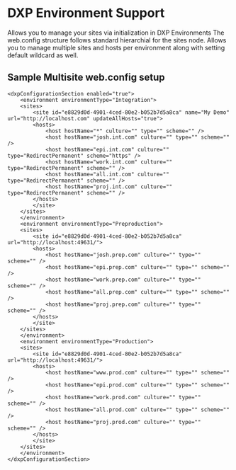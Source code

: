 
# DXP Environment Support
Allows you to manage your sites via initialization in DXP Environments
The web.config structure follows standard hierarchial for the sites node.  Allows you to manage multiple sites and hosts per environment along with setting default wildcard as well.
## Sample Multisite web.config setup

    <dxpConfigurationSection enabled="true">
        <environment environmentType="Integration">
        <sites>
            <site id="e8829d0d-4901-4ced-80e2-b052b7d5a8ca" name="My Demo" url="http://localhost.com" updateAllHosts="true">
            <hosts>
                <host hostName="*" culture="" type="" scheme="" />
                <host hostName="josh.int.com" culture="" type="" scheme="" />
                <host hostName="epi.int.com" culture="" type="RedirectPermanent" scheme="https" />
                <host hostName="work.int.com" culture="" type="RedirectPermanent" scheme="" />
                <host hostName="all.int.com" culture="" type="RedirectPermanent" scheme="" />
                <host hostName="proj.int.com" culture="" type="RedirectPermanent" scheme="" />
            </hosts>
            </site>
        </sites>
        </environment>
        <environment environmentType="Preproduction">
        <sites>
            <site id="e8829d0d-4901-4ced-80e2-b052b7d5a8ca" url="http://localhost:49631/">
            <hosts>
                <host hostName="josh.prep.com" culture="" type="" scheme="" />
                <host hostName="epi.prep.com" culture="" type="" scheme="" />
                <host hostName="work.prep.com" culture="" type="" scheme="" />
                <host hostName="all.prep.com" culture="" type="" scheme="" />
                <host hostName="proj.prep.com" culture="" type="" scheme="" />
            </hosts>
            </site>
        </sites>
        </environment>
        <environment environmentType="Production">
        <sites>
            <site id="e8829d0d-4901-4ced-80e2-b052b7d5a8ca" url="http://localhost:49631/">
            <hosts>
                <host hostName="www.prod.com" culture="" type="" scheme="" />
                <host hostName="epi.prod.com" culture="" type="" scheme="" />
                <host hostName="work.prod.com" culture="" type="" scheme="" />
                <host hostName="all.prod.com" culture="" type="" scheme="" />
                <host hostName="proj.prod.com" culture="" type="" scheme="" />
            </hosts>
            </site>
        </sites>
        </environment>
    </dxpConfigurationSection>
